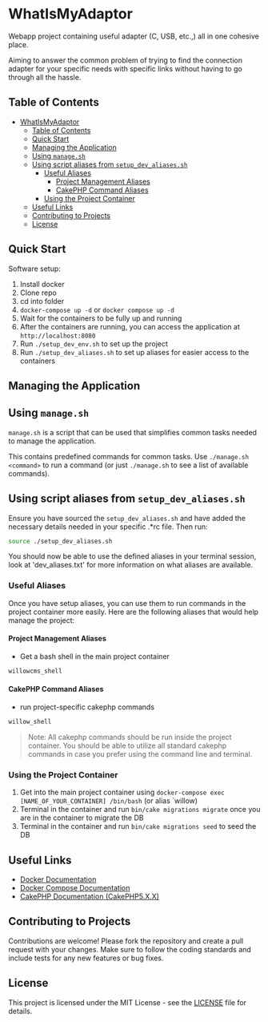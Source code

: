 # WhatIsMyAdaptor
Webapp project containing useful adapter (C, USB, etc.,) all in one cohesive place.

Aiming to answer the common problem of trying to find the connection adapter for your specific needs with specific links without having to go through all the hassle.

## Table of Contents

- [WhatIsMyAdaptor](#whatismyadaptor)
  - [Table of Contents](#table-of-contents)
  - [Quick Start](#quick-start)
  - [Managing the Application](#managing-the-application)
  - [Using `manage.sh`](#using-managesh)
  - [Using script aliases from `setup_dev_aliases.sh`](#using-script-aliases-from-setup_dev_aliasessh)
    - [Useful Aliases](#useful-aliases)
      - [Project Management Aliases](#project-management-aliases)
      - [CakePHP Command Aliases](#cakephp-command-aliases)
    - [Using the Project Container](#using-the-project-container)
  - [Useful Links](#useful-links)
  - [Contributing to Projects](#contributing-to-projects)
  - [License](#license)


## Quick Start
Software setup:

1) Install docker
2) Clone repo
3) cd into folder
4) `docker-compose up -d` or `docker compose up -d`
5) Wait for the containers to be fully up and running
6) After the containers are running, you can access the application at `http://localhost:8080`
7) Run `./setup_dev_env.sh` to set up the project
8) Run `./setup_dev_aliases.sh` to set up aliases for easier access to the containers

## Managing the Application

## Using `manage.sh`

`manage.sh` is a script that can be used that simplifies common tasks needed to manage the application.

This contains predefined commands for common tasks. Use `./manage.sh <command>` to run a command (or just `./manage.sh` to see a list of available commands).

## Using script aliases from `setup_dev_aliases.sh`

Ensure you have sourced the `setup_dev_aliases.sh` 
and have added the necessary details needed in your specific .*rc file. Then run:
```bash
source ./setup_dev_aliases.sh
```
You should now be able to use the defined aliases in your terminal session, look at 'dev_aliases.txt' for more information on what aliases are available.

### Useful Aliases
Once you have setup aliases, you can use them to run commands in the project container more easily. 
Here are the following aliases that would help manage the project:

#### Project Management Aliases

- Get a bash shell in the main project container
```bash
willowcms_shell
```

#### CakePHP Command Aliases
- run project-specific cakephp commands
```bash
willow_shell     
```

> Note:
> All cakephp commands should be run inside the project container. You should be able to utilize all standard cakephp commands in case you prefer using the command line and terminal.


### Using the Project Container

1) Get into the main project container using `docker-compose exec [NAME_OF_YOUR_CONTAINER] /bin/bash` (or alias `willow)
2) Terminal in the container and run `bin/cake migrations migrate` once you are in the container to migrate the DB
3) Terminal in the container and run `bin/cake migrations seed` to seed the DB

## Useful Links

- [Docker Documentation](https://docs.docker.com/)
- [Docker Compose Documentation](https://docs.docker.com/compose/)
- [CakePHP Documentation (CakePHP5.X.X)](https://book.cakephp.org/5/en/index.html#/)

## Contributing to Projects
Contributions are welcome! Please fork the repository and create a pull request with your changes. Make sure to follow the coding standards and include tests for any new features or bug fixes.

## License
This project is licensed under the MIT License - see the [LICENSE](LICENSE) file for details.
